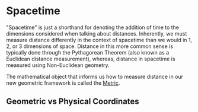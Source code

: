 # Spacetime

"Spacetime" is just a shorthand for denoting the addition of time to the dimensions considered when talking about distances. Inherently, we must measure distance differently in the context of spacetime than we would in 1, 2, or 3 dimensions of space. Distance in this more common sense is typically done through the Pythagorean Theorem (also known as a Euclidean distance measurement), whereas, distance in spacetime is measured using Non-Euclidean geometry.

The mathematical object that informs us how to measure distance in our new geometric framework is called the [Metric](/courses/PH401/Physics/Metric.md).


## Geometric vs Physical Coordinates
